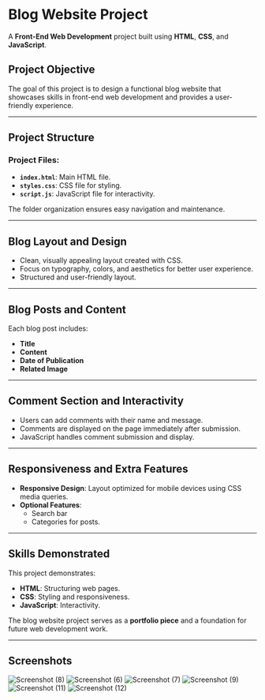 
# Blog Website Project

A **Front-End Web Development** project built using **HTML**, **CSS**, and **JavaScript**.

## Project Objective

The goal of this project is to design a functional blog website that showcases skills in front-end web development and provides a user-friendly experience.

---

## Project Structure

### Project Files:
- **`index.html`**: Main HTML file.
- **`styles.css`**: CSS file for styling.
- **`script.js`**: JavaScript file for interactivity.

The folder organization ensures easy navigation and maintenance.

---

## Blog Layout and Design

- Clean, visually appealing layout created with CSS.
- Focus on typography, colors, and aesthetics for better user experience.
- Structured and user-friendly layout.

---

## Blog Posts and Content

Each blog post includes:
- **Title**
- **Content**
- **Date of Publication**
- **Related Image**


---

## Comment Section and Interactivity

- Users can add comments with their name and message.
- Comments are displayed on the page immediately after submission.
- JavaScript handles comment submission and display.

---

## Responsiveness and Extra Features

- **Responsive Design**: Layout optimized for mobile devices using CSS media queries.
- **Optional Features**: 
  - Search bar
  - Categories for posts.

---


## Skills Demonstrated

This project demonstrates:
- **HTML**: Structuring web pages.
- **CSS**: Styling and responsiveness.
- **JavaScript**: Interactivity.

The blog website project serves as a **portfolio piece** and a foundation for future web development work.

---

## Screenshots
![Screenshot (8)](https://github.com/user-attachments/assets/2aa94495-57d6-411f-9b32-b3d355fed50c)
![Screenshot (6)](https://github.com/user-attachments/assets/64904003-dac0-4a9e-9e14-ff9196fc24a3)
![Screenshot (7)](https://github.com/user-attachments/assets/67bb6339-e987-45f1-bcdd-8bcf7e0a4242)
![Screenshot (9)](https://github.com/user-attachments/assets/4b6a2aef-5036-4a54-b2bc-3bf930d9b7f1)
![Screenshot (11)](https://github.com/user-attachments/assets/551ded8c-5ba7-4263-8021-a197062de8a2)
![Screenshot (12)](https://github.com/user-attachments/assets/37bf72b9-80be-48d9-8ce4-bbdc1ba823a6)



